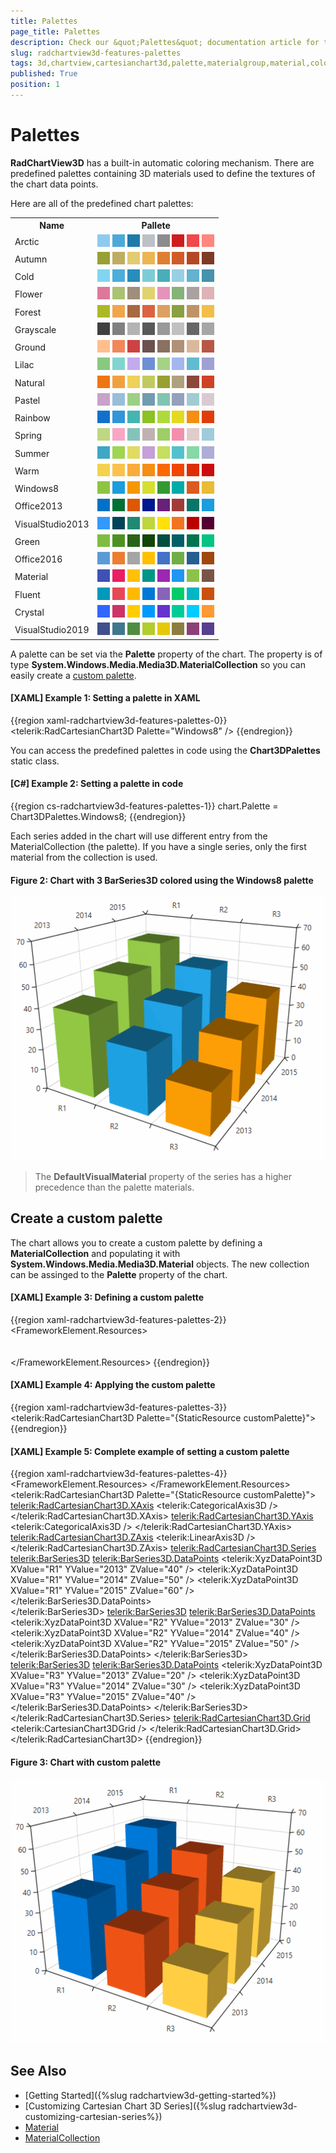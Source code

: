 ```yaml
---
title: Palettes
page_title: Palettes
description: Check our &quot;Palettes&quot; documentation article for the RadChartView3D {{ site.framework_name }} control.
slug: radchartview3d-features-palettes
tags: 3d,chartview,cartesianchart3d,palette,materialgroup,material,color,brush
published: True
position: 1
---
```


# Palettes

__RadChartView3D__ has a built-in automatic coloring mechanism. There are predefined palettes containing 3D materials used to define the textures of the chart data points.

Here are all of the predefined chart palettes:

<table>
  <tr>
    <th>Name</th>
    <th>Pallete</th>
  </tr>
  <tr>
    <td>Arctic</td>
		<td>
			<div style="width:20px;height:20px;background: #8FCAEE;display: inline-block;"></div> 
			<div style="width:20px;height:20px;background: #4CA9D7;display: inline-block;"></div>
			<div style="width:20px;height:20px;background: #1E7BA9;display: inline-block;"></div>
			<div style="width:20px;height:20px;background: #BDC1C5;display: inline-block;"></div>
			<div style="width:20px;height:20px;background: #8C8C8C;display: inline-block;"></div>
			<div style="width:20px;height:20px;background: #CF1C1F;display: inline-block;"></div>
			<div style="width:20px;height:20px;background: #F0484B;display: inline-block;"></div>
			<div style="width:20px;height:20px;background: #FF867F;display: inline-block;"></div>
		</td>
  </tr>
  <tr>
    <td>Autumn</td>
    <td>
			<div style="width:20px;height:20px;background: #97A035;display: inline-block;"></div> 
			<div style="width:20px;height:20px;background: #BFAD61;display: inline-block;"></div>
			<div style="width:20px;height:20px;background: #E2CB70;display: inline-block;"></div>
			<div style="width:20px;height:20px;background: #ECB552;display: inline-block;"></div>
			<div style="width:20px;height:20px;background: #DD7F33;display: inline-block;"></div>
			<div style="width:20px;height:20px;background: #D15B27;display: inline-block;"></div>
			<div style="width:20px;height:20px;background: #B54824;display: inline-block;"></div>
			<div style="width:20px;height:20px;background: #7D3B25;display: inline-block;"></div>
		</td>
  </tr>
  <tr>
    <td>Cold</td>
    <td>
			<div style="width:20px;height:20px;background: #83D4F1;display: inline-block;"></div> 
			<div style="width:20px;height:20px;background: #4BAEDB;display: inline-block;"></div>
			<div style="width:20px;height:20px;background: #288DBA;display: inline-block;"></div>
			<div style="width:20px;height:20px;background: #7CCCD6;display: inline-block;"></div>
			<div style="width:20px;height:20px;background: #4BADB9;display: inline-block;"></div>
			<div style="width:20px;height:20px;background: #97CFE5;display: inline-block;"></div>
			<div style="width:20px;height:20px;background: #63B2CF;display: inline-block;"></div>
			<div style="width:20px;height:20px;background: #4593AC;display: inline-block;"></div>
		</td>
  </tr>
  <tr>
    <td>Flower</td>
    <td>
			<div style="width:20px;height:20px;background: #DD789B;display: inline-block;"></div> 
			<div style="width:20px;height:20px;background: #AAC271;display: inline-block;"></div>
			<div style="width:20px;height:20px;background: #9F8E7C;display: inline-block;"></div>
			<div style="width:20px;height:20px;background: #E0D26D;display: inline-block;"></div>
			<div style="width:20px;height:20px;background: #E494BB;display: inline-block;"></div>
			<div style="width:20px;height:20px;background: #85B379;display: inline-block;"></div>
			<div style="width:20px;height:20px;background: #AAA1A1;display: inline-block;"></div>
			<div style="width:20px;height:20px;background: #DEB3B7;display: inline-block;"></div>
		</td>
  </tr>
  <tr>
    <td>Forest</td>
    <td>
			<div style="width:20px;height:20px;background: #ADB827;display: inline-block;"></div> 
			<div style="width:20px;height:20px;background: #F1A54C;display: inline-block;"></div>
			<div style="width:20px;height:20px;background: #A66940;display: inline-block;"></div>
			<div style="width:20px;height:20px;background: #DB6340;display: inline-block;"></div>
			<div style="width:20px;height:20px;background: #DCA063;display: inline-block;"></div>
			<div style="width:20px;height:20px;background: #8BA041;display: inline-block;"></div>
			<div style="width:20px;height:20px;background: #C09366;display: inline-block;"></div>
			<div style="width:20px;height:20px;background: #F2BE4B;display: inline-block;"></div>
		</td>
  </tr>
  <tr>
    <td>Grayscale</td>
    <td>
			<div style="width:20px;height:20px;background: #404040;display: inline-block;"></div> 
			<div style="width:20px;height:20px;background: #808080;display: inline-block;"></div>
			<div style="width:20px;height:20px;background: #B3B3B3;display: inline-block;"></div>
			<div style="width:20px;height:20px;background: #595959;display: inline-block;"></div>
			<div style="width:20px;height:20px;background: #999999;display: inline-block;"></div>
			<div style="width:20px;height:20px;background: #C0C0C0;display: inline-block;"></div>
			<div style="width:20px;height:20px;background: #666666;display: inline-block;"></div>
			<div style="width:20px;height:20px;background: #A6A6A6;display: inline-block;"></div>
		</td>
  </tr>
	<tr>
    <td>Ground</td>
    <td>
			<div style="width:20px;height:20px;background: #FFBE8C;display: inline-block;"></div> 
			<div style="width:20px;height:20px;background: #F2875A;display: inline-block;"></div>
			<div style="width:20px;height:20px;background: #CC4343;display: inline-block;"></div>
			<div style="width:20px;height:20px;background: #6C524E;display: inline-block;"></div>
			<div style="width:20px;height:20px;background: #8A7161;display: inline-block;"></div>
			<div style="width:20px;height:20px;background: #B09176;display: inline-block;"></div>
			<div style="width:20px;height:20px;background: #DAB89B;display: inline-block;"></div>
			<div style="width:20px;height:20px;background: #B65845;display: inline-block;"></div>
		</td>
  </tr>
	<tr>
    <td>Lilac</td>
    <td>
			<div style="width:20px;height:20px;background: #88C97F;display: inline-block;"></div> 
			<div style="width:20px;height:20px;background: #80D5CF;display: inline-block;"></div>
			<div style="width:20px;height:20px;background: #C3AAEF;display: inline-block;"></div>
			<div style="width:20px;height:20px;background: #6E8FD4;display: inline-block;"></div>
			<div style="width:20px;height:20px;background: #A4D386;display: inline-block;"></div>
			<div style="width:20px;height:20px;background: #A4B5EF;display: inline-block;"></div>
			<div style="width:20px;height:20px;background: #61BBD1;display: inline-block;"></div>
			<div style="width:20px;height:20px;background: #A0A0D2;display: inline-block;"></div>
		</td>
  </tr>
	<tr>
    <td>Natural</td>
    <td>
			<div style="width:20px;height:20px;background: #EF7513;display: inline-block;"></div> 
			<div style="width:20px;height:20px;background: #F0A13F;display: inline-block;"></div>
			<div style="width:20px;height:20px;background: #EFD159;display: inline-block;"></div>
			<div style="width:20px;height:20px;background: #C1CA5F;display: inline-block;"></div>
			<div style="width:20px;height:20px;background: #97A031;display: inline-block;"></div>
			<div style="width:20px;height:20px;background: #ADA17E;display: inline-block;"></div>
			<div style="width:20px;height:20px;background: #8B473A;display: inline-block;"></div>
			<div style="width:20px;height:20px;background: #CE4226;display: inline-block;"></div>
		</td>
  </tr>
	<tr>
    <td>Pastel</td>
    <td>
			<div style="width:20px;height:20px;background: #C9A2C8;display: inline-block;"></div> 
			<div style="width:20px;height:20px;background: #98BED9;display: inline-block;"></div>
			<div style="width:20px;height:20px;background: #9CD084;display: inline-block;"></div>
			<div style="width:20px;height:20px;background: #719BAE;display: inline-block;"></div>
			<div style="width:20px;height:20px;background: #80C4B2;display: inline-block;"></div>
			<div style="width:20px;height:20px;background: #94A0BC;display: inline-block;"></div>
			<div style="width:20px;height:20px;background: #A0CBD3;display: inline-block;"></div>
			<div style="width:20px;height:20px;background: #D9CAD1;display: inline-block;"></div>
		</td>
  </tr>
	<tr>
    <td>Rainbow</td>
    <td>
			<div style="width:20px;height:20px;background: #1171CA;display: inline-block;"></div> 
			<div style="width:20px;height:20px;background: #3294DA;display: inline-block;"></div>
			<div style="width:20px;height:20px;background: #45B5B2;display: inline-block;"></div>
			<div style="width:20px;height:20px;background: #8CC221;display: inline-block;"></div>
			<div style="width:20px;height:20px;background: #AFDA3D;display: inline-block;"></div>
			<div style="width:20px;height:20px;background: #E3DA20;display: inline-block;"></div>
			<div style="width:20px;height:20px;background: #F58E13;display: inline-block;"></div>
			<div style="width:20px;height:20px;background: #E03D0B;display: inline-block;"></div>
		</td>
  </tr>
		<tr>
    <td>Spring</td>
    <td>
			<div style="width:20px;height:20px;background: #BED781;display: inline-block;"></div> 
			<div style="width:20px;height:20px;background: #F8A6C4;display: inline-block;"></div>
			<div style="width:20px;height:20px;background: #84C3BA;display: inline-block;"></div>
			<div style="width:20px;height:20px;background: #C0B2B2;display: inline-block;"></div>
			<div style="width:20px;height:20px;background: #9DCE67;display: inline-block;"></div>
			<div style="width:20px;height:20px;background: #F48EAD;display: inline-block;"></div>
			<div style="width:20px;height:20px;background: #E0CCCA;display: inline-block;"></div>
			<div style="width:20px;height:20px;background: #A0CBDA;display: inline-block;"></div>
		</td>
  </tr>
		<tr>
    <td>Summer</td>
    <td>
			<div style="width:20px;height:20px;background: #3FA7C4;display: inline-block;"></div> 
			<div style="width:20px;height:20px;background: #9ED552;display: inline-block;"></div>
			<div style="width:20px;height:20px;background: #E1DB63;display: inline-block;"></div>
			<div style="width:20px;height:20px;background: #C49FD9;display: inline-block;"></div>
			<div style="width:20px;height:20px;background: #C5DF5E;display: inline-block;"></div>
			<div style="width:20px;height:20px;background: #55C0CD;display: inline-block;"></div>
			<div style="width:20px;height:20px;background: #86D8A6;display: inline-block;"></div>
			<div style="width:20px;height:20px;background: #ADADD7;display: inline-block;"></div>
		</td>
  </tr>
		<tr>
    <td>Warm</td>
    <td>
			<div style="width:20px;height:20px;background: #F3D24F;display: inline-block;"></div> 
			<div style="width:20px;height:20px;background: #FAC24D;display: inline-block;"></div>
			<div style="width:20px;height:20px;background: #F9AC3B;display: inline-block;"></div>
			<div style="width:20px;height:20px;background: #F58E13;display: inline-block;"></div>
			<div style="width:20px;height:20px;background: #FA6800;display: inline-block;"></div>
			<div style="width:20px;height:20px;background: #F04600;display: inline-block;"></div>
			<div style="width:20px;height:20px;background: #DE2E05;display: inline-block;"></div>
			<div style="width:20px;height:20px;background: #CB0C0C;display: inline-block;"></div>
		</td>
  </tr>
	<tr>
    <td>Windows8</td>
    <td>
			<div style="width:20px;height:20px;background: #8EC441;display: inline-block;"></div> 
			<div style="width:20px;height:20px;background: #1B9DDE;display: inline-block;"></div>
			<div style="width:20px;height:20px;background: #F59700;display: inline-block;"></div>
			<div style="width:20px;height:20px;background: #D4DF32;display: inline-block;"></div>
			<div style="width:20px;height:20px;background: #339933;display: inline-block;"></div>
			<div style="width:20px;height:20px;background: #00ABA9;display: inline-block;"></div>
			<div style="width:20px;height:20px;background: #DC5B20;display: inline-block;"></div>
			<div style="width:20px;height:20px;background: #E8BC34;display: inline-block;"></div>
		</td>
  </tr>
	<tr>
    <td>Office2013</td>
    <td>
			<div style="width:20px;height:20px;background: #0072C6;display: inline-block;"></div> 
			<div style="width:20px;height:20px;background: #007133;display: inline-block;"></div>
			<div style="width:20px;height:20px;background: #DD5800;display: inline-block;"></div>
			<div style="width:20px;height:20px;background: #00178F;display: inline-block;"></div>
			<div style="width:20px;height:20px;background: #682079;display: inline-block;"></div>
			<div style="width:20px;height:20px;background: #A13B39;display: inline-block;"></div>
			<div style="width:20px;height:20px;background: #087669;display: inline-block;"></div>
			<div style="width:20px;height:20px;background: #1B9DDE;display: inline-block;"></div>
		</td>
  </tr>
	<tr>
    <td>VisualStudio2013</td>
    <td>
			<div style="width:20px;height:20px;background: #3399FF;display: inline-block;"></div> 
			<div style="width:20px;height:20px;background: #014358;display: inline-block;"></div>
			<div style="width:20px;height:20px;background: #1F8A71;display: inline-block;"></div>
			<div style="width:20px;height:20px;background: #BDD63B;display: inline-block;"></div>
			<div style="width:20px;height:20px;background: #FFE00B;display: inline-block;"></div>
			<div style="width:20px;height:20px;background: #F27421;display: inline-block;"></div>
			<div style="width:20px;height:20px;background: #BB0000;display: inline-block;"></div>
			<div style="width:20px;height:20px;background: #550033;display: inline-block;"></div>
		</td>
  </tr>
	<tr>
    <td>Green</td>
    <td>
			<div style="width:20px;height:20px;background: #7FBC41;display: inline-block;"></div> 
			<div style="width:20px;height:20px;background: #4D9221;display: inline-block;"></div>
			<div style="width:20px;height:20px;background: #276419;display: inline-block;"></div>
			<div style="width:20px;height:20px;background: #114605;display: inline-block;"></div>
			<div style="width:20px;height:20px;background: #004F3F;display: inline-block;"></div>
			<div style="width:20px;height:20px;background: #005F66;display: inline-block;"></div>
			<div style="width:20px;height:20px;background: #017351;display: inline-block;"></div>
			<div style="width:20px;height:20px;background: #03C383;display: inline-block;"></div>
		</td>
  </tr>
	<tr>
    <td>Office2016</td>
    <td>
			<div style="width:20px;height:20px;background: #5B9BD5;display: inline-block;"></div> 
			<div style="width:20px;height:20px;background: #ED7D31;display: inline-block;"></div>
			<div style="width:20px;height:20px;background: #A5A5A5;display: inline-block;"></div>
			<div style="width:20px;height:20px;background: #FFC000;display: inline-block;"></div>
			<div style="width:20px;height:20px;background: #4472C4;display: inline-block;"></div>
			<div style="width:20px;height:20px;background: #70AD47;display: inline-block;"></div>
			<div style="width:20px;height:20px;background: #255E91;display: inline-block;"></div>
			<div style="width:20px;height:20px;background: #9E480E;display: inline-block;"></div>
		</td>
  </tr>
	<tr>
    <td>Material</td>
    <td>
			<div style="width:20px;height:20px;background: #3F51B5;display: inline-block;"></div> 
			<div style="width:20px;height:20px;background: #E91E63;display: inline-block;"></div>
			<div style="width:20px;height:20px;background: #FFC107;display: inline-block;"></div>
			<div style="width:20px;height:20px;background: #009688;display: inline-block;"></div>
			<div style="width:20px;height:20px;background: #9C27B0;display: inline-block;"></div>
			<div style="width:20px;height:20px;background: #2196F3;display: inline-block;"></div>
			<div style="width:20px;height:20px;background: #8BC34A;display: inline-block;"></div>
			<div style="width:20px;height:20px;background: #795548;display: inline-block;"></div>
		</td>
  </tr>
	<tr>
    <td>Fluent</td>
    <td>
			<div style="width:20px;height:20px;background: #0099BC;display: inline-block;"></div> 
			<div style="width:20px;height:20px;background: #E74856;display: inline-block;"></div>
			<div style="width:20px;height:20px;background: #FFB900;display: inline-block;"></div>
			<div style="width:20px;height:20px;background: #0078D7;display: inline-block;"></div>
			<div style="width:20px;height:20px;background: #8764B8;display: inline-block;"></div>
			<div style="width:20px;height:20px;background: #00CC6A;display: inline-block;"></div>
			<div style="width:20px;height:20px;background: #00B7C3;display: inline-block;"></div>
			<div style="width:20px;height:20px;background: #CA5010;display: inline-block;"></div>
		</td>
  </tr>
   <tr>
    <td>Crystal</td>
    <td>
			<div style="width:20px;height:20px;background: #3366FF;display: inline-block;"></div> 
			<div style="width:20px;height:20px;background: #CC3366;display: inline-block;"></div>
			<div style="width:20px;height:20px;background: #FFCC00;display: inline-block;"></div>
			<div style="width:20px;height:20px;background: #0099FF;display: inline-block;"></div>
			<div style="width:20px;height:20px;background: #6633CC;display: inline-block;"></div>
			<div style="width:20px;height:20px;background: #00CC99;display: inline-block;"></div>
			<div style="width:20px;height:20px;background: #00CCFF;display: inline-block;"></div>
			<div style="width:20px;height:20px;background: #FF9933;display: inline-block;"></div>
		</td>
  </tr>
   <tr>
    <td>VisualStudio2019</td>
    <td>
			<div style="width:20px;height:20px;background: #40508D;display: inline-block;"></div> 
			<div style="width:20px;height:20px;background: #40778D;display: inline-block;"></div>
			<div style="width:20px;height:20px;background: #508D40;display: inline-block;"></div>
			<div style="width:20px;height:20px;background: #B3CD2B;display: inline-block;"></div>
			<div style="width:20px;height:20px;background: #E5C909;display: inline-block;"></div>
			<div style="width:20px;height:20px;background: #8D7D40;display: inline-block;"></div>
			<div style="width:20px;height:20px;background: #8D4077;display: inline-block;"></div>
			<div style="width:20px;height:20px;background: #57408D;display: inline-block;"></div>
		</td>
  </tr>
</table>

A palette can be set via the __Palette__ property of the chart. The property is of type __System.Windows.Media.Media3D.MaterialCollection__ so you can easily create a [custom palette](#create-a-custom-palette).

#### __[XAML] Example 1: Setting a palette in XAML__
{{region xaml-radchartview3d-features-palettes-0}}
	<telerik:RadCartesianChart3D Palette="Windows8" />
{{endregion}}

You can access the predefined palettes in code using the __Chart3DPalettes__ static class.

#### __[C#] Example 2: Setting a palette in code__
{{region cs-radchartview3d-features-palettes-1}}
	chart.Palette = Chart3DPalettes.Windows8;
{{endregion}}

Each series added in the chart will use different entry from the MaterialCollection (the palette). If you have a single series, only the first material from the collection is used.

#### __Figure 2: Chart with 3 BarSeries3D colored using the Windows8 palette__
![{{ site.framework_name }} RadChartView3D Chart with 3 BarSeries3D colored using the Windows8 palette](images/radchartview-3d-features-palettes-1.png)

> The __DefaultVisualMaterial__ property of the series has a higher precedence than the palette materials. 

## Create a custom palette

The chart allows you to create a custom palette by defining a __MaterialCollection__ and populating it with __System.Windows.Media.Media3D.Material__ objects. The new collection can be assinged to the __Palette__ property of the chart.

#### __[XAML] Example 3: Defining a custom palette__
{{region xaml-radchartview3d-features-palettes-2}}
	<FrameworkElement.Resources>        
        <MaterialCollection x:Key="customPalette">            
            <DiffuseMaterial Brush="#0078D7"/>
            <DiffuseMaterial Brush="#EE5315"/>
            <DiffuseMaterial Brush="#FFCE43"/>
        </MaterialCollection>        
    </FrameworkElement.Resources>
{{endregion}}

#### __[XAML] Example 4: Applying the custom palette__
{{region xaml-radchartview3d-features-palettes-3}}
	 <telerik:RadCartesianChart3D Palette="{StaticResource customPalette}">
{{endregion}}

#### __[XAML] Example 5: Complete example of setting a custom palette__
{{region xaml-radchartview3d-features-palettes-4}}
	<Grid>
		<FrameworkElement.Resources>
			<MaterialCollection x:Key="customPalette">
				<DiffuseMaterial Brush="#0078D7"/>
				<DiffuseMaterial Brush="#EE5315"/>
				<DiffuseMaterial Brush="#FFCE43"/>
			</MaterialCollection>
		</FrameworkElement.Resources>
		<telerik:RadCartesianChart3D Palette="{StaticResource customPalette}">
			<telerik:RadCartesianChart3D.XAxis>
				<telerik:CategoricalAxis3D />
			</telerik:RadCartesianChart3D.XAxis>
			<telerik:RadCartesianChart3D.YAxis>
				<telerik:CategoricalAxis3D />
			</telerik:RadCartesianChart3D.YAxis>
			<telerik:RadCartesianChart3D.ZAxis>
				<telerik:LinearAxis3D />
			</telerik:RadCartesianChart3D.ZAxis>
			<telerik:RadCartesianChart3D.Series>
				<telerik:BarSeries3D>
					<telerik:BarSeries3D.DataPoints>
						<telerik:XyzDataPoint3D XValue="R1" YValue="2013" ZValue="40" />
						<telerik:XyzDataPoint3D XValue="R1" YValue="2014" ZValue="50" />
						<telerik:XyzDataPoint3D XValue="R1" YValue="2015" ZValue="60" />
					</telerik:BarSeries3D.DataPoints>                  
				</telerik:BarSeries3D>
				<telerik:BarSeries3D>
					<telerik:BarSeries3D.DataPoints>
						<telerik:XyzDataPoint3D XValue="R2" YValue="2013" ZValue="30" />
						<telerik:XyzDataPoint3D XValue="R2" YValue="2014" ZValue="40" />
						<telerik:XyzDataPoint3D XValue="R2" YValue="2015" ZValue="50" />
					</telerik:BarSeries3D.DataPoints>
				</telerik:BarSeries3D>
				<telerik:BarSeries3D>
					<telerik:BarSeries3D.DataPoints>
						<telerik:XyzDataPoint3D XValue="R3" YValue="2013" ZValue="20" />
						<telerik:XyzDataPoint3D XValue="R3" YValue="2014" ZValue="30" />
						<telerik:XyzDataPoint3D XValue="R3" YValue="2015" ZValue="40" />
					</telerik:BarSeries3D.DataPoints>
				</telerik:BarSeries3D>
			</telerik:RadCartesianChart3D.Series>
			<telerik:RadCartesianChart3D.Grid>
				<telerik:CartesianChart3DGrid />
			</telerik:RadCartesianChart3D.Grid>
		</telerik:RadCartesianChart3D>
	</Grid>
{{endregion}}

#### __Figure 3: Chart with custom palette__
![{{ site.framework_name }} RadChartView3D Chart with custom palette](images/radchartview-3d-features-palettes-2.png)

## See Also

* [Getting Started]({%slug radchartview3d-getting-started%})
* [Customizing Cartesian Chart 3D Series]({%slug radchartview3d-customizing-cartesian-series%})
* [Material](https://msdn.microsoft.com/en-us/library/system.windows.media.media3d.material(v=vs.110).aspx)
* [MaterialCollection](https://msdn.microsoft.com/en-us/library/system.windows.media.media3d.materialcollection(v=vs.110).aspx) 
